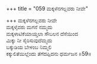 +++
title = "059 ಮಕ್ಕಳೆನಗಲ್ಲವರು ನೀವೇ"

+++
ಮಕ್ಕಳೆನಗಲ್ಲವರು ನೀವೇ  
ಮಕ್ಕಳೈವರು ಮಗನೆ ನಮ್ಮದು  
ಮಕ್ಕಳಾಟಿಕೆಯಾಯ್ತಲಾ ಸೌಬಲನ ದೆಸೆಯಿಂದ  
ಮಿಕ್ಕು ನೀ ಸೈರಿಸುವುದೆಮ್ಮದು  
ಬಕ್ಕುಡಿಯ ಬೇಳಂಬ ನಿಮ್ಮಲಿ   
ಕಕ್ಕುಲಿತೆಯಿಲ್ಲೆಂದು ತೆಗೆದಪ್ಪಿದನು ಧರ್ಮಜನ    ॥59॥